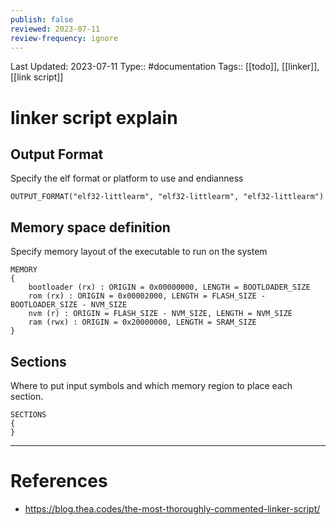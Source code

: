 ```yaml
---
publish: false
reviewed: 2023-07-11
review-frequency: ignore
---
```

Last Updated: 2023-07-11
Type:: #documentation 
Tags:: [[todo]], [[linker]], [[link script]]

# linker script explain

## Output Format

Specify the elf format or platform to use and endianness 

```
OUTPUT_FORMAT("elf32-littlearm", "elf32-littlearm", "elf32-littlearm")
```

## Memory space definition

Specify memory layout of the executable to run on the system

```
MEMORY
{
    bootloader (rx) : ORIGIN = 0x00000000, LENGTH = BOOTLOADER_SIZE
    rom (rx) : ORIGIN = 0x00002000, LENGTH = FLASH_SIZE - BOOTLOADER_SIZE - NVM_SIZE
    nvm (r) : ORIGIN = FLASH_SIZE - NVM_SIZE, LENGTH = NVM_SIZE
    ram (rwx) : ORIGIN = 0x20000000, LENGTH = SRAM_SIZE
}
```

## Sections

Where to put input symbols and which memory region to place each section.

```
SECTIONS
{
}
```


---
# References
- https://blog.thea.codes/the-most-thoroughly-commented-linker-script/